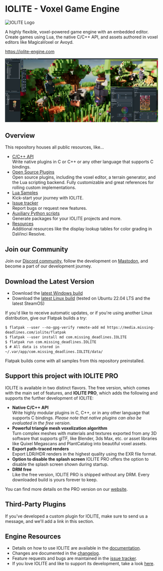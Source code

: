 # IOLITE - Voxel Game Engine

![IOLITE Logo](https://media.missing-deadlines.com/iolite/images/iolite_logo2.png)

A highly flexible, voxel-powered game engine with an embedded editor. Create games using Lua, the native C/C++ API, and assets authored in voxel editors like MagicaVoxel or Avoyd.

<https://iolite-engine.com>

![Screenshot of IOLITE v0.4 which is currently in beta. The forest sample scene has been created solely using the editor and the new voxel editing plugin. The characters were created using MagicaVoxel and can be directly used as assets.](media/screenshot.jpg?raw=true)

## Overview

This repository houses all public resources, like...

- [C/C++ API](iolite_c_api)  
Write native plugins in C or C++ or any other language that supports C bindings.
- [Open Source Plugins](iolite_plugins)  
Open source plugins, including the voxel editor, a terrain generator, and the Lua scripting backend. Fully customizable and great references for rolling custom implementations.
- [Lua Samples](lua_samples)  
Kick-start your journey with IOLITE.
- [Issue tracker](https://github.com/MissingDeadlines/iolite/issues)  
Report bugs or request new features.
- [Auxiliary Python scripts](python_scripts)  
Generate packages for your IOLITE projects and more.
- [Resources](various)  
Additional resources like the display lookup tables for color grading in DaVinci Resolve.


## Join our Community

Join our [Discord community](https://discord.com/invite/SZjfhw7z75), follow the development on [Mastodon](https://mastodon.missing-deadlines.com/@benjamin), and become a part of our development journey.

## Download the Latest Version

- Download the [latest Windows build](https://iolite-engine.com/api/download_windows)
- Download the [latest Linux build](https://iolite-engine.com/api/download_linux) (tested on Ubuntu 22.04 LTS and the latest SteamOS)

If you'd like to receive automatic updates, or if you're using another Linux distribution, give our Flatpak builds a try:

```shell
$ flatpak --user --no-gpg-verify remote-add md https://media.missing-deadlines.com/iolite/flatpak
$ flatpak --user install md com.missing_deadlines.IOLITE
$ flatpak run com.missing_deadlines.IOLITE
$ # All data is stored in ~/.var/app/com.missing_deadlines.IOLITE/data/
```

Flatpak builds come with all samples from this repository preinstalled.

## Support this project with IOLITE PRO

IOLITE is available in two distinct flavors. The free version, which comes with the main set of features, and **IOLITE PRO**, which adds the following and supports the further development of IOLITE:

- **Native C/C++ API**  
Write highly modular plugins in C, C++, or in any other language that supports C bindings. *Please note that native plugins can also be evaluated in the free version*.
- **Powerful triangle mesh voxelization algorithm**  
Turn complex meshes with materials and textures exported from any 3D software that supports glTF, like Blender, 3ds Max, etc. or asset libraries like Quixel Megascans and PlantCatalog into beautiful voxel assets.
- **Export path-traced renders**  
Export LDR/HDR renders in the highest quality using the EXR file format.
- **Option to disable the splash screen**
IOLITE PRO offers the option to disable the splash screen shown during startup.
- **DRM free**  
Like the free version, IOLITE PRO is shipped without any DRM. Every downloaded build is yours forever to keep.

You can find more details on the PRO version on our [website](https://iolite-engine.com/subscribe).

## Third-Party Plugins

If you've developed a custom plugin for IOLITE, make sure to send us a message, and we'll add a link in this section.

## Engine Resources

- Details on how to use IOLITE are available in the [documentation](https://iolite-engine.com/docs).
- Changes are documented in the [changelog](https://iolite-engine.com/changelog).
- Feature requests and bugs are maintained in the [issue tracker](https://github.com/MissingDeadlines/iolite/issues).
- If you love IOLITE and like to support its development, take a look [here](https://iolite-engine.com/subscribe).